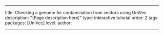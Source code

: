---

title: Checking a genome for contamination from vectors using UniVec
description: "(Page description here)"
type: interactive tutorial
order: 2
tags: 
packages: [UniVec]
level: 
author: 

---